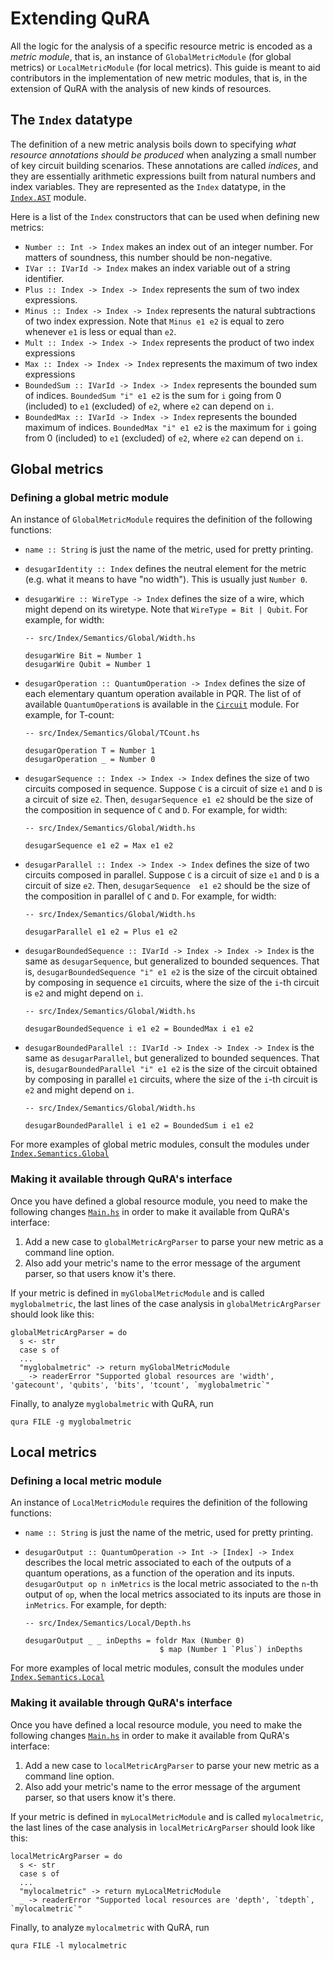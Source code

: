 # Extending QuRA

All the logic for the analysis of a specific resource metric is encoded as a *metric module*, that is, an instance of `GlobalMetricModule` (for global metrics) or `LocalMetricModule` (for local metrics).
This guide is meant to aid contributors in the implementation of new metric modules, that is, in the extension of QuRA with the analysis of new kinds of resources.

## The `Index` datatype

The definition of a new metric analysis boils down to specifying *what resource annotations should be produced* when analyzing a small number of key circuit building scenarios. These annotations are called *indices*, and they are essentially arithmetic expressions built from natural numbers and index variables. They are represented as the `Index` datatype, in the [`Index.AST`](../AST.hs) module. 

Here is a list of the `Index` constructors that can be used when defining new metrics:

- `Number :: Int -> Index` makes an index out of an integer number. For matters of soundness, this number should be non-negative.
- `IVar :: IVarId -> Index` makes an index variable out of a string identifier.
- `Plus :: Index -> Index -> Index` represents the sum of two index expressions.
- `Minus :: Index -> Index -> Index` represents the natural subtractions of two index expression. Note that `Minus e1 e2` is equal to zero whenever `e1` is less or equal than `e2`.
- `Mult :: Index -> Index -> Index` represents the product of two index expressions
- `Max :: Index -> Index -> Index` represents the maximum of two index expressions
- `BoundedSum :: IVarId -> Index -> Index` represents the bounded sum of indices. `BoundedSum "i" e1 e2` is the sum for `i` going from 0 (included) to `e1` (excluded) of `e2`, where `e2` can depend on `i`.
- `BoundedMax :: IVarId -> Index -> Index` represents the bounded maximum of indices. `BoundedMax "i" e1 e2` is the maximum for `i` going from 0 (included) to `e1` (excluded) of `e2`, where `e2` can depend on `i`.

## Global metrics

### Defining a global metric module

An instance of `GlobalMetricModule` requires the definition of the following functions:

- `name :: String` is just the name of the metric, used for pretty printing.
- `desugarIdentity :: Index` defines the neutral element for the metric (e.g. what it means to have "no width"). This is usually just `Number 0`.
- `desugarWire :: WireType -> Index` defines the size of a wire, which might depend on its wiretype. Note that `WireType = Bit | Qubit`. For example, for width:
  ```
  -- src/Index/Semantics/Global/Width.hs

  desugarWire Bit = Number 1
  desugarWire Qubit = Number 1
  ```

- `desugarOperation :: QuantumOperation -> Index` defines the size of each elementary quantum operation available in PQR. The list of of available `QuantumOperation`s is available in the [`Circuit`](../../Circuit.hs) module. For example, for T-count:
  ```
  -- src/Index/Semantics/Global/TCount.hs

  desugarOperation T = Number 1
  desugarOperation _ = Number 0
  ```
- `desugarSequence :: Index -> Index -> Index` defines the size of two circuits composed in sequence. Suppose `C` is a circuit of size `e1` and `D` is a circuit of size `e2`. Then, `desugarSequence e1 e2` should be the size of the composition in sequence of `C` and `D`. For example, for width:
  ```
  -- src/Index/Semantics/Global/Width.hs

  desugarSequence e1 e2 = Max e1 e2
  ```
- `desugarParallel :: Index -> Index -> Index` defines the size of two circuits composed in parallel. Suppose `C` is a circuit of size `e1` and `D` is a circuit of size `e2`. Then, `desugarSequence  e1 e2` should be the size of the composition in parallel of `C` and `D`. For example, for width:
    ```
  -- src/Index/Semantics/Global/Width.hs
  
  desugarParallel e1 e2 = Plus e1 e2
    ```
- `desugarBoundedSequence :: IVarId -> Index -> Index -> Index` is the same as `desugarSequence`, but generalized to bounded sequences. That is, `desugarBoundedSequence "i" e1 e2` is the size of the circuit obtained by composing in sequence `e1` circuits, where the size of the `i`-th circuit is `e2` and might depend on `i`.
  ```
  -- src/Index/Semantics/Global/Width.hs
  
  desugarBoundedSequence i e1 e2 = BoundedMax i e1 e2
    ```
- `desugarBoundedParallel :: IVarId -> Index -> Index -> Index` is the same as `desugarParallel`, but generalized to bounded sequences. That is, `desugarBoundedParallel "i" e1 e2` is the size of the circuit obtained by composing in parallel `e1` circuits, where the size of the `i`-th circuit is `e2` and might depend on `i`.
  ```
  -- src/Index/Semantics/Global/Width.hs
  
  desugarBoundedParallel i e1 e2 = BoundedSum i e1 e2
    ```

For more examples of global metric modules, consult the modules under [`Index.Semantics.Global`](Global)

### Making it available through QuRA's interface

Once you have defined a global resource module, you need to make the following changes [`Main.hs`](../../../app/Main.hs) in order to make it available from QuRA's interface:

1. Add a new case to `globalMetricArgParser` to parse your new metric as a command line option.
2. Also add your metric's name to the error message of the argument parser, so that users know it's there.

If your metric is defined in `myGlobalMetricModule` and is called `myglobalmetric`, the last lines of the case analysis in `globalMetricArgParser` should look like this:

```
globalMetricArgParser = do
  s <- str 
  case s of
  ...
  "myglobalmetric" -> return myGlobalMetricModule
  _ -> readerError "Supported global resources are 'width', 'gatecount', 'qubits', 'bits', 'tcount', `myglobalmetric`"

```

Finally, to analyze `myglobalmetric` with QuRA, run
```
qura FILE -g myglobalmetric
```

## Local metrics

### Defining a local metric module

An instance of `LocalMetricModule` requires the definition of the following functions:

- `name :: String` is just the name of the metric, used for pretty printing.
- `desugarOutput :: QuantumOperation -> Int -> [Index] -> Index` describes the local metric associated to each of the outputs of a quantum operations, as a function of the operation and its inputs. `desugarOutput op n inMetrics` is the local metric associated to the `n`-th output of `op`, when the local metrics associated to its inputs are those in `inMetrics`. For example, for depth:

  ```
  -- src/Index/Semantics/Local/Depth.hs

  desugarOutput _ _ inDepths = foldr Max (Number 0)
                                $ map (Number 1 `Plus`) inDepths
  ```

For more examples of local metric modules, consult the modules under [`Index.Semantics.Local`](Local)

### Making it available through QuRA's interface

Once you have defined a local resource module, you need to make the following changes [`Main.hs`](../../../app/Main.hs) in order to make it available from QuRA's interface:

1. Add a new case to `localMetricArgParser` to parse your new metric as a command line option.
2. Also add your metric's name to the error message of the argument parser, so that users know it's there.

If your metric is defined in `myLocalMetricModule` and is called `mylocalmetric`, the last lines of the case analysis in `localMetricArgParser` should look like this:

```
localMetricArgParser = do
  s <- str 
  case s of
  ...
  "mylocalmetric" -> return myLocalMetricModule
  _ -> readerError "Supported local resources are 'depth', `tdepth`, `mylocalmetric`"

```

Finally, to analyze `mylocalmetric` with QuRA, run
```
qura FILE -l mylocalmetric
```
